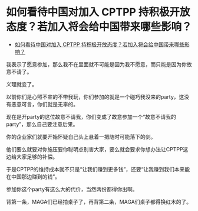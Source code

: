 # 如何看待中国对加入 CPTPP 持积极开放态度？若加入将会给中国带来哪些影响？

- [如何看待中国对加入 CPTPP 持积极开放态度？若加入将会给中国带来哪些影响？](https://www.zhihu.com/question/431019487/answer/1583793933)


我表示了愿意参加，那么我不在里面就不可能是因为我不愿意，而只能是因为你故意不请了。

义理就变了。

以前你们是心照不宣的不带我玩，你们参加的就是一个碰巧我没来的party，这没有恶意可言，你们就是无辜的。

现在是开party的这位故意不请我，你们变成了故意参加一个“故意不请我的party”，那么自己要注意后果。

你的企业家们就要开始怀疑自己头上悬着一把随时可能落下的剑。

他们要么就要对你施压要你聪明点别害大家，要么就会要求你想办法让CPTPP这边给大家足够的补偿。

于是CPTPP的维持成本就不只是“让我们赚到更多钱”，还要“让我赚到我们本来能在中国那边赚到的钱”。

参加你这个party有这么大的代价，当然两份都得你出啊。

背第一条，MAGA们已经拍桌子了，再背第二条，MAGA们桌子都得换红木的了。

  